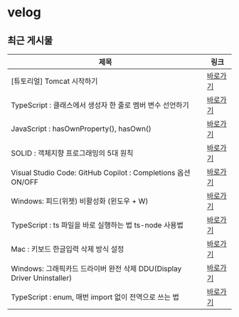 # velog

## 최근 게시물

| 제목 | 링크 |
| --- | --- |
| [튜토리얼] Tomcat 시작하기 | <a href="https://velog.io/@nuyhes/%ED%8A%9C%ED%86%A0%EB%A6%AC%EC%96%BC-Tomcat-%EC%8B%9C%EC%9E%91%ED%95%98%EA%B8%B0" target="_blank">바로가기</a> |
| TypeScript : 클래스에서 생성자 한 줄로 멤버 변수 선언하기 | <a href="https://velog.io/@nuyhes/TypeScript-%ED%81%B4%EB%9E%98%EC%8A%A4%EC%97%90%EC%84%9C-%EC%83%9D%EC%84%B1%EC%9E%90-%ED%95%9C-%EC%A4%84%EB%A1%9C-%EB%A9%A4%EB%B2%84-%EB%B3%80%EC%88%98-%EC%84%A0%EC%96%B8%ED%95%98%EA%B8%B0" target="_blank">바로가기</a> |
| JavaScript : hasOwnProperty(), hasOwn() | <a href="https://velog.io/@nuyhes/JavaScript-hasOwnProperty-hasOwn-cqvzors7" target="_blank">바로가기</a> |
| SOLID : 객체지향 프로그래밍의 5대 원칙 | <a href="https://velog.io/@nuyhes/SOLID-%EA%B0%9D%EC%B2%B4%EC%A7%80%ED%96%A5-%ED%94%84%EB%A1%9C%EA%B7%B8%EB%9E%98%EB%B0%8D%EC%9D%98-5%EB%8C%80-%EC%9B%90%EC%B9%99" target="_blank">바로가기</a> |
| Visual Studio Code: GitHub Copilot : Completions 옵션 ON/OFF | <a href="https://velog.io/@nuyhes/Visual-Studio-Code-GitHub-Copilot-Completions-%EC%98%B5%EC%85%98-ONOFF" target="_blank">바로가기</a> |
| Windows: 피드(위젯) 비활성화 (윈도우 + W) | <a href="https://velog.io/@nuyhes/Windows-%ED%94%BC%EB%93%9C%EC%9C%84%EC%A0%AF-%EB%B9%84%ED%99%9C%EC%84%B1%ED%99%94-%EC%9C%88%EB%8F%84%EC%9A%B0-W" target="_blank">바로가기</a> |
| TypeScript : ts 파일을 바로 실행하는 법 ts-node 사용법 | <a href="https://velog.io/@nuyhes/TypeScript-ts-%ED%8C%8C%EC%9D%BC%EC%9D%84-%EB%B0%94%EB%A1%9C-%EC%8B%A4%ED%96%89%ED%95%98%EB%8A%94-%EB%B2%95-ts-node-%EC%82%AC%EC%9A%A9%EB%B2%95" target="_blank">바로가기</a> |
| Mac : 키보드 한글입력 삭제 방식 설정 | <a href="https://velog.io/@nuyhes/Mac-%ED%82%A4%EB%B3%B4%EB%93%9C-%ED%95%9C%EA%B8%80%EC%9E%85%EB%A0%A5-%EC%82%AD%EC%A0%9C-%EB%B0%A9%EC%8B%9D-%EC%84%A4%EC%A0%95" target="_blank">바로가기</a> |
| Windows: 그래픽카드 드라이버 완전 삭제 DDU(Display Driver Uninstaller) | <a href="https://velog.io/@nuyhes/Windows-%EA%B7%B8%EB%9E%98%ED%94%BD%EC%B9%B4%EB%93%9C-%EB%93%9C%EB%9D%BC%EC%9D%B4%EB%B2%84-%EC%99%84%EC%A0%84-%EC%82%AD%EC%A0%9C-DDUDisplay-Driver-Uninstaller" target="_blank">바로가기</a> |
| TypeScript : enum, 매번 import 없이 전역으로 쓰는 법 | <a href="https://velog.io/@nuyhes/TypeScript-enum-%EB%A7%A4%EB%B2%88-import-%EC%97%86%EC%9D%B4-%EC%A0%84%EC%97%AD%EC%9C%BC%EB%A1%9C-%EC%93%B0%EB%8A%94-%EB%B2%95" target="_blank">바로가기</a> |
